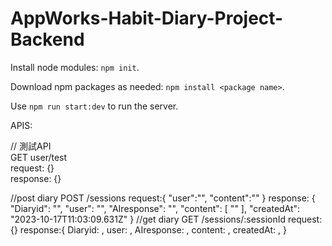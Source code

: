 # AppWorks-Habit-Diary-Project-Backend

Install node modules: `npm init`.

Download npm packages as needed: `npm install <package name>`.

Use `npm run start:dev` to run the server.

APIS:

// 測試API  
GET user/test  
request: {}  
response: {}

//post diary
POST /sessions
request:{
"user":"",
"content":""
}
response:
{
    "Diaryid": "",
    "user": "",
    "AIresponse": "",
    "content": [
        ""
    ],
    "createdAt": "2023-10-17T11:03:09.631Z"
}
//get diary
GET /sessions/:sessionId
request:{}
response:{
      Diaryid: ,
      user: ,
      AIresponse: ,
      content: ,
      createdAt: ,
}


